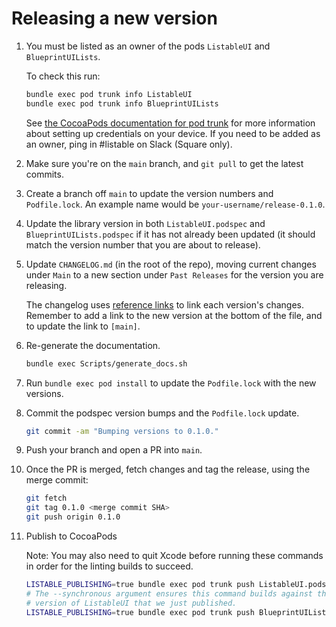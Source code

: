 # Releasing a new version

1. You must be listed as an owner of the pods `ListableUI` and `BlueprintUILists`.

   To check this run:

   ```bash
   bundle exec pod trunk info ListableUI
   bundle exec pod trunk info BlueprintUILists
   ```

   See [the CocoaPods documentation for pod trunk](https://guides.cocoapods.org/making/getting-setup-with-trunk) for more information about setting up credentials on your device. If you need to be added as an owner, ping in #listable on Slack (Square only).

1. Make sure you're on the `main` branch, and `git pull` to get the latest commits.

1. Create a branch off `main` to update the version numbers and `Podfile.lock`. An example name would be `your-username/release-0.1.0`.

1. Update the library version in both `ListableUI.podspec` and `BlueprintUILists.podspec` if it has not already been updated (it should match the version number that you are about to release).

1. Update `CHANGELOG.md` (in the root of the repo), moving current changes under `Main` to a new section under `Past Releases` for the version you are releasing.
  
   The changelog uses [reference links](https://daringfireball.net/projects/markdown/syntax#link) to link each version's changes. Remember to add a link to the new version at the bottom of the file, and to update the link to `[main]`.

1. Re-generate the documentation.
   ```bash
   bundle exec Scripts/generate_docs.sh
   ```

1. Run `bundle exec pod install` to update the `Podfile.lock` with the new versions.

1. Commit the podspec version bumps and the `Podfile.lock` update.
   ```bash
   git commit -am "Bumping versions to 0.1.0."
   ```

1. Push your branch and open a PR into `main`.

1. Once the PR is merged, fetch changes and tag the release, using the merge commit:
   ```bash
   git fetch
   git tag 0.1.0 <merge commit SHA>
   git push origin 0.1.0
   ```

1. Publish to CocoaPods

   Note: You may also need to quit Xcode before running these commands in order for the linting builds to succeed.

   ```bash
   LISTABLE_PUBLISHING=true bundle exec pod trunk push ListableUI.podspec
   # The --synchronous argument ensures this command builds against the
   # version of ListableUI that we just published.
   LISTABLE_PUBLISHING=true bundle exec pod trunk push BlueprintUILists.podspec --synchronous
   ```
